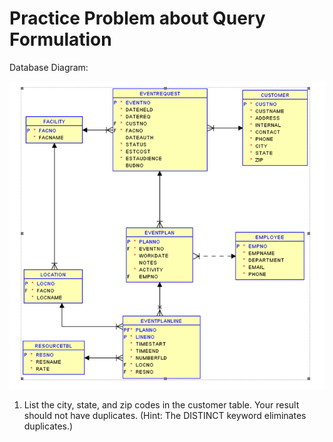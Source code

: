# Practice Problem about Query Formulation
Database Diagram:

![alt text](https://github.com/jayedhussain/Database-Management-Essentials/blob/main/Images/ICADBSCHEMA.png "Relational Database Diagram for the Intercollegiate Athletic Database ")


1.	List the city, state, and zip codes in the customer table.  Your result should not have duplicates. (Hint: The DISTINCT keyword eliminates duplicates.)

